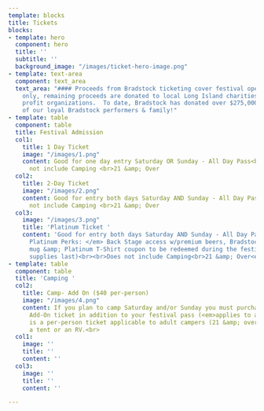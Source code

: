 ```yaml
---
template: blocks
title: Tickets
blocks:
- template: hero
  component: hero
  title: ''
  subtitle: ''
  background_image: "/images/ticket-hero-image.png"
- template: text-area
  component: text_area
  text_area: "#### Proceeds from Bradstock ticketing cover festival operating costs
    only, remaining proceeds are donated to local Long Island charities & not for
    profit organizations.  To date, Bradstock has donated over $275,000 with the support
    of our loyal Bradstock performers & family!"
- template: table
  component: table
  title: Festival Admission
  col1:
    title: 1 Day Ticket
    image: "/images/1.png"
    content: Good for one day entry Saturday OR Sunday - All Day Pass<br><br>Does
      not include Camping <br>21 &amp; Over
  col2:
    title: 2-Day Ticket
    image: "/images/2.png"
    content: Good for entry both days Saturday AND Sunday - All Day Pass<br><br>Does
      not include Camping <br>21 &amp; Over
  col3:
    image: "/images/3.png"
    title: 'Platinum Ticket '
    content: 'Good for entry both days Saturday AND Sunday - All Day Pass<br><em>Includes
      Platinum Perks: </em> Back Stage access w/premium beers, Bradstock reusable
      mug &amp; Platinum T-Shirt coupon to be redeemed during the festival (while
      supplies last)<br><br>Does not include Camping<br>21 &amp; Over<em><br></em><br><br>'
- template: table
  component: table
  title: 'Camping '
  col2:
    title: Camp- Add On ($40 per-person)
    image: "/images/4.png"
    content: If you plan to camp Saturday and/or Sunday you must purchase a Camping
      Add-On ticket in addition to your festival pass (<em>applies to all ticket types</em>).<br>This
      is a per-person ticket applicable to adult campers (21 &amp; over) camping in
      a tent or an RV.<br>
  col1:
    image: ''
    title: ''
    content: ''
  col3:
    image: ''
    title: ''
    content: ''

---
```

